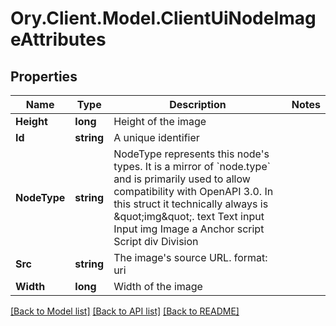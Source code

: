 # Ory.Client.Model.ClientUiNodeImageAttributes

## Properties

Name | Type | Description | Notes
------------ | ------------- | ------------- | -------------
**Height** | **long** | Height of the image | 
**Id** | **string** | A unique identifier | 
**NodeType** | **string** | NodeType represents this node&#39;s types. It is a mirror of &#x60;node.type&#x60; and is primarily used to allow compatibility with OpenAPI 3.0.  In this struct it technically always is \&quot;img\&quot;. text Text input Input img Image a Anchor script Script div Division | 
**Src** | **string** | The image&#39;s source URL.  format: uri | 
**Width** | **long** | Width of the image | 

[[Back to Model list]](../README.md#documentation-for-models) [[Back to API list]](../README.md#documentation-for-api-endpoints) [[Back to README]](../README.md)

